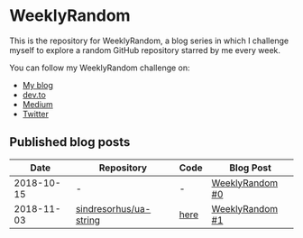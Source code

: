 # WeeklyRandom
This is the repository for WeeklyRandom, a blog series in which I challenge myself to explore a random GitHub repository starred by me every week.

You can follow my WeeklyRandom challenge on:
* [My blog](https://nikol.as/)
* [dev.to](https://dev.to/vintagesucks)
* [Medium](https://medium.com/@VintageSucks)
* [Twitter](https://twitter.com/VintageSucks)

## Published blog posts

|Date|Repository|Code|Blog Post|
|---|---|---|---|
|2018-10-15|-|-|[WeeklyRandom #0](https://nikol.as/2018-10-15-weeklyrandom-0/)|
|2018-11-03|[sindresorhus/ua-string](https://github.com/sindresorhus/ua-string)|[here](https://github.com/vintagesucks/weeklyrandom/tree/master/sindresorhus/ua-string)|[WeeklyRandom #1](https://nikol.as/2018-10-15-weeklyrandom-0/)|
